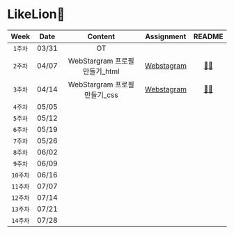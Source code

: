 # LikeLion🦁

|Week|Date|Content|Assignment|README|
:----------------------:|:--------------------:|:--------------------:|:----------------:|:----------------:|
|`1주차`|03/31|OT|
|`2주차`|04/07|WebStargram 프로필 만들기_html|[Webstagram]( https://github.com/hannachoi24/LikeLion.git/tree/master/Webstagram)|[👩‍💻](https://github.com/hannachoi24/LikeLion.git/blob/main/README/README_Webstagram.md)
|`3주차`|04/14|WebStargram 프로필 만들기_css|[Webstagram]( https://github.com/hannachoi24/LikeLion.git/tree/master/Webstagram)|[👩‍💻](https://github.com/hannachoi24/LikeLion.git/blob/main/README/README_Webstagram.md)
|`4주차`|05/05|
|`5주차`|05/12|
|`6주차`|05/19|
|`7주차`|05/26|
|`8주차`|06/02|
|`9주차`|06/09|
|`10주차`|06/16|
|`11주차`|07/07|
|`12주차`|07/14|
|`13주차`|07/21|
|`14주차`|07/28|
